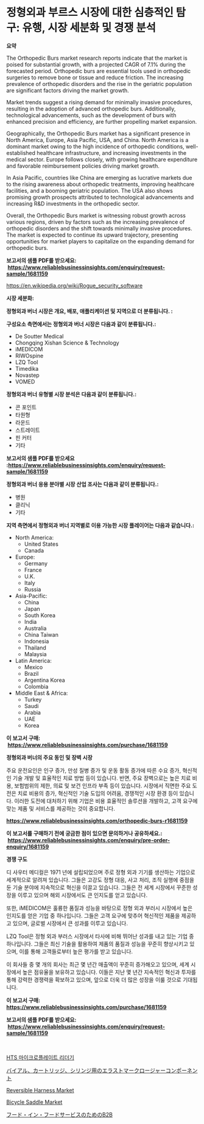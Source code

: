<p><h1>정형외과 부르스 시장에 대한 심층적인 탐구: 유행, 시장 세분화 및 경쟁 분석</h1></p><p><strong>요약</strong></p>
<p><p>The Orthopedic Burs market research reports indicate that the market is poised for substantial growth, with a projected CAGR of 7.1% during the forecasted period. Orthopedic burs are essential tools used in orthopedic surgeries to remove bone or tissue and reduce friction. The increasing prevalence of orthopedic disorders and the rise in the geriatric population are significant factors driving the market growth.</p><p>Market trends suggest a rising demand for minimally invasive procedures, resulting in the adoption of advanced orthopedic burs. Additionally, technological advancements, such as the development of burs with enhanced precision and efficiency, are further propelling market expansion. </p><p>Geographically, the Orthopedic Burs market has a significant presence in North America, Europe, Asia Pacific, USA, and China. North America is a dominant market owing to the high incidence of orthopedic conditions, well-established healthcare infrastructure, and increasing investments in the medical sector. Europe follows closely, with growing healthcare expenditure and favorable reimbursement policies driving market growth.</p><p>In Asia Pacific, countries like China are emerging as lucrative markets due to the rising awareness about orthopedic treatments, improving healthcare facilities, and a booming geriatric population. The USA also shows promising growth prospects attributed to technological advancements and increasing R&D investments in the orthopedic sector.</p><p>Overall, the Orthopedic Burs market is witnessing robust growth across various regions, driven by factors such as the increasing prevalence of orthopedic disorders and the shift towards minimally invasive procedures. The market is expected to continue its upward trajectory, presenting opportunities for market players to capitalize on the expanding demand for orthopedic burs.</p></p>
<p><strong>보고서의 샘플 PDF를 받으세요: &nbsp;<a href="https://www.reliablebusinessinsights.com/enquiry/request-sample/1681159">https://www.reliablebusinessinsights.com/enquiry/request-sample/1681159</a></strong></p>
<p><a href="https://en.wikipedia.org/wiki/Rogue_security_software">https://en.wikipedia.org/wiki/Rogue_security_software</a></p>
<p><strong>시장 세분화:</strong></p>
<p><strong> 정형외과 버너 시장은 개요, 배포, 애플리케이션 및 지역으로 더 분류됩니다. :</strong></p>
<p><strong>구성요소 측면에서는 정형외과 버너 시장은 다음과 같이 분류됩니다.:</strong></p>
<p><ul><li>De Soutter Medical</li><li>Chongqing Xishan Science & Technology</li><li>iMEDICOM</li><li>RIWOspine</li><li>LZQ Tool</li><li>Timedika</li><li>Novastep</li><li>VOMED</li></ul></p>
<p><strong> 정형외과 버너 유형별 시장 분석은 다음과 같이 분류됩니다.:</strong></p>
<p><ul><li>콘 포인트</li><li>타원형</li><li>라운드</li><li>스트레이트</li><li>핀 커터</li><li>기타</li></ul></p>
<p><strong>보고서의 샘플 PDF를 받으세요 :<a href="https://www.reliablebusinessinsights.com/enquiry/request-sample/1681159">https://www.reliablebusinessinsights.com/enquiry/request-sample/1681159</a></strong></p>
<p><strong> 정형외과 버너 응용 분야별 시장 산업 조사는 다음과 같이 분류됩니다.:</strong></p>
<p><ul><li>병원</li><li>클리닉</li><li>기타</li></ul></p>
<p><strong>지역 측면에서 정형외과 버너 지역별로 이용 가능한 시장 플레이어는 다음과 같습니다.:</strong></p>
<p><ul>
    <li>
        North America:
        <ul>
            <li>United States</li>
            <li>Canada</li>
        </ul>
    </li>
    <li>
        Europe:
        <ul>
            <li>Germany</li>
            <li>France</li>
            <li>U.K.</li>
            <li>Italy</li>
            <li>Russia</li>
        </ul>
    </li>
    <li>
        Asia-Pacific:
        <ul>
            <li>China</li>
            <li>Japan</li>
            <li>South Korea</li>
            <li>India</li>
            <li>Australia</li>
            <li>China Taiwan</li>
            <li>Indonesia</li>
            <li>Thailand</li>
            <li>Malaysia</li>
        </ul>
    </li>
    <li>
        Latin America:
        <ul>
            <li>Mexico</li>
            <li>Brazil</li>
            <li>Argentina Korea</li>
            <li>Colombia</li>
        </ul>
    </li>
    <li>
        Middle East & Africa:
        <ul>
            <li>Turkey</li>
            <li>Saudi</li>
            <li>Arabia</li>
            <li>UAE</li>
            <li>Korea</li>
        </ul>
    </li>
    </ul></p>
<p><strong>이 보고서 구매: &nbsp;<a href="https://www.reliablebusinessinsights.com/purchase/1681159">https://www.reliablebusinessinsights.com/purchase/1681159</a></strong></p>
<p><strong>정형외과 버너의 주요 동인 및 장벽 시장</strong></p>
<p><p>주요 운전요인은 인구 증가, 만성 질병 증가 및 운동 활동 증가에 따른 수요 증가, 혁신적인 기술 개발 및 효율적인 치료 방법 등이 있습니다. 반면, 주요 장벽으로는 높은 치료 비용, 보험범위의 제한, 의료 및 보건 인프라 부족 등이 있습니다. 시장에서 직면한 주요 도전은 치료 비용의 증가, 혁신적인 기술 도입의 어려움, 경쟁적인 시장 환경 등이 있습니다. 이러한 도전에 대처하기 위해 기업은 비용 효율적인 솔루션을 개발하고, 고객 요구에 맞는 제품 및 서비스를 제공하는 것이 중요합니다.</p></p>
<p><strong><a href="https://www.reliablebusinessinsights.com/orthopedic-burs-r1681159">https://www.reliablebusinessinsights.com/orthopedic-burs-r1681159</a></strong></p>
<p><strong>이 보고서를 구매하기 전에 궁금한 점이 있으면 문의하거나 공유하세요.: &nbsp;<a href="https://www.reliablebusinessinsights.com/enquiry/pre-order-enquiry/1681159">https://www.reliablebusinessinsights.com/enquiry/pre-order-enquiry/1681159</a></strong></p>
<p><strong>경쟁 구도</strong></p>
<p><p>디 사우터 메디컬은 1971 년에 설립되었으며 주로 정형 외과 기기를 생산하는 기업으로 세계적으로 알려져 있습니다. 그들은 고강도 정형 대응, 사고 처리, 조직 실행에 중점을 둔 기술 분야에 지속적으로 혁신을 이끌고 있습니다. 그들은 전 세계 시장에서 꾸준한 성장을 이루고 있으며 해외 시장에서도 큰 인지도를 얻고 있습니다.</p><p>또한, iMEDICOM은 훌륭한 품질과 성능을 바탕으로 정형 외과 부러시 시장에서 높은 인지도를 얻은 기업 중 하나입니다. 그들은 고객 요구에 맞추어 혁신적인 제품을 제공하고 있으며, 글로벌 시장에서 큰 성과를 이루고 있습니다.</p><p>LZQ Tool은 정형 외과 부러스 시장에서 타사에 비해 뛰어난 성과를 내고 있는 기업 중 하나입니다. 그들은 최신 기술을 활용하여 제품의 품질과 성능을 꾸준히 향상시키고 있으며, 이를 통해 고객들로부터 높은 평가를 받고 있습니다.</p><p>이 회사들 중 몇 개의 회사는 최근 몇 년간 매출액이 꾸준히 증가해오고 있으며, 세계 시장에서 높은 점유율을 보유하고 있습니다. 이들은 지난 몇 년간 지속적인 혁신과 투자를 통해 강력한 경쟁력을 확보하고 있으며, 앞으로 더욱 더 많은 성장을 이룰 것으로 기대됩니다.</p></p>
<p><strong>이 보고서 구매: &nbsp; <a href="https://www.reliablebusinessinsights.com/purchase/1681159">https://www.reliablebusinessinsights.com/purchase/1681159</a></strong></p>
<p><strong>보고서의 샘플 PDF를 받으세요: &nbsp;<a href="https://www.reliablebusinessinsights.com/enquiry/request-sample/1681159">https://www.reliablebusinessinsights.com/enquiry/request-sample/1681159</a></strong><strong></strong></p>
<p>&nbsp;</p>
<p><p><a href="https://github.com/FelipeGrrady654556/Market-Research-Report-List-2/blob/main/3875589149242.md">HTS 마이크로플레이트 리더기</a></p><p><a href="https://github.com/ihabdkwlxs948/Market-Research-Report-List-2/blob/main/5624698141390.md">バイアル、カートリッジ、シリンジ用のエラストマークロージャーコンポーネント</a></p><p><a href="https://issuu.com/reportprime-2/docs/reversible-harness-market-size-2030.pptx">Reversible Harness Market</a></p><p><a href="https://github.com/indrystar/Market-Research-Report-List-3/blob/main/bicycle-saddle-market.md">Bicycle Saddle Market</a></p><p><a href="https://github.com/DayanaRunolfsdottir/Market-Research-Report-List-1/blob/main/3243760141389.md">フード・イン・フードサービスのためのB2B</a></p></p>
